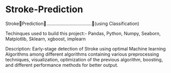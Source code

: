 # Stroke-Prediction
StrokePrediction……………………………..(using Classification)

Techinques used to build this project:-
Pandas, Python, Numpy, Seaborn, Matplotlib, Sklearn, xgboost, implearn

Description: Early-stage detection of Stroke using optimal Machine learning Algorithms among different algorithms containing various preprocessing techniques, visualization, optimization of the previous algorithm, boosting, and different performance methods for better output.
